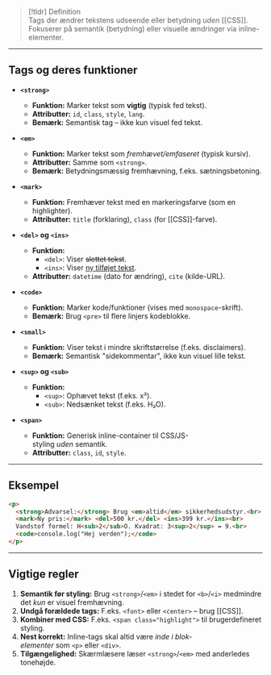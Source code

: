 > [!tldr] Definition  
> Tags der ændrer tekstens udseende eller betydning _uden_ [[CSS]]. Fokuserer på semantik (betydning) eller visuelle ændringer via inline-elementer.

---

## Tags og deres funktioner

- **`<strong>`**
    - **Funktion:** Marker tekst som **vigtig** (typisk fed tekst).
    - **Attributter:** `id`, `class`, `style`, `lang`.
    - **Bemærk:** Semantisk tag – ikke kun visuel fed tekst.

- **`<em>`**
    - **Funktion:** Marker tekst som _fremhævet/emfaseret_ (typisk kursiv).
    - **Attributter:** Samme som `<strong>`.
    - **Bemærk:** Betydningsmæssig fremhævning, f.eks. sætningsbetoning.

- **`<mark>`**
    - **Funktion:** Fremhæver tekst med en markeringsfarve (som en highlighter).
    - **Attributter:** `title` (forklaring), `class` (for [[CSS]]-farve).

- **`<del>` og `<ins>`**
    - **Funktion:**
        - `<del>`: Viser ~~slettet tekst~~.
        - `<ins>`: Viser <ins>ny tilføjet tekst</ins>.
    - **Attributter:** `datetime` (dato for ændring), `cite` (kilde-URL).

- **`<code>`**
    - **Funktion:** Marker kode/funktioner (vises med `monospace`-skrift).
    - **Bemærk:** Brug `<pre>` til flere linjers kodeblokke.

- **`<small>`**
    - **Funktion:** Viser tekst i mindre skriftstørrelse (f.eks. disclaimers).
    - **Bemærk:** Semantisk "sidekommentar", ikke kun visuel lille tekst.

- **`<sup>` og `<sub>`**
    - **Funktion:**
        - `<sup>`: Ophævet tekst (f.eks. x²).
        - `<sub>`: Nedsænket tekst (f.eks. H₂O).

- **`<span>`**
    - **Funktion:** Generisk inline-container til CSS/JS-styling _uden_ semantik.
    - **Attributter:** `class`, `id`, `style`.

---

## Eksempel
```HTML
<p>  
  <strong>Advarsel:</strong> Brug <em>altid</em> sikkerhedsudstyr.<br>  
  <mark>Ny pris:</mark> <del>500 kr.</del> <ins>399 kr.</ins><br>  
  Vandstof formel: H<sub>2</sub>O. Kvadrat: 3<sup>2</sup> = 9.<br>  
  <code>console.log("Hej verden");</code>  
</p>  
```

---

## Vigtige regler
1. **Semantik før styling:** Brug `<strong>`/`<em>` i stedet for `<b>`/`<i>` medmindre det _kun_ er visuel fremhævning.
2. **Undgå forældede tags:** F.eks. `<font>` eller `<center>` – brug [[CSS]].
3. **Kombiner med CSS:** F.eks. `<span class="highlight">` til brugerdefineret styling.
4. **Nest korrekt:** Inline-tags skal altid være _inde i blok-elementer_ som `<p>` eller `<div>`.
5. **Tilgængelighed:** Skærmlæsere læser `<strong>`/`<em>` med anderledes tonehøjde.